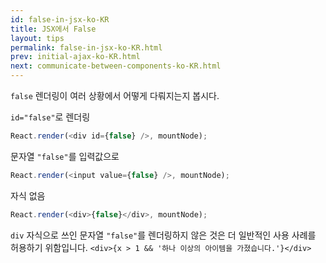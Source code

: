 ```yaml
---
id: false-in-jsx-ko-KR
title: JSX에서 False
layout: tips
permalink: false-in-jsx-ko-KR.html
prev: initial-ajax-ko-KR.html
next: communicate-between-components-ko-KR.html
---
```


`false` 렌더링이 여러 상황에서 어떻게 다뤄지는지 봅시다.

`id="false"`로 렌더링

```js
React.render(<div id={false} />, mountNode);
```

문자열 `"false"`를 입력값으로

```js
React.render(<input value={false} />, mountNode);
```

자식 없음

```js
React.render(<div>{false}</div>, mountNode);
```

`div` 자식으로 쓰인 문자열 `"false"`를 렌더링하지 않은 것은 더 일반적인 사용 사례를 허용하기 위함입니다. `<div>{x > 1 && '하나 이상의 아이템을 가졌습니다.'}</div>`
